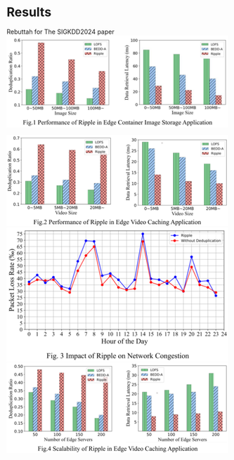 # Results
Rebuttah for The SIGKDD2024 paper
![image](/fig1.png)

![image](/fig2.png)
![image](/fig3.png)
![image](/fig4.png)
